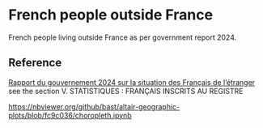 # French people outside France
French people living outside France as per government report 2024.

## Reference
<a href="https://francais-du-monde.org/wp-content/uploads/2022/11/2024-gouvernement-francais-etranger-rapport.pdf">Rapport du gouvernement 2024 sur la situation des Français de l’étranger</a> <br>
see the section V. STATISTIQUES : FRANÇAIS INSCRITS AU REGISTRE 

https://nbviewer.org/github/bast/altair-geographic-plots/blob/fc9c036/choropleth.ipynb
